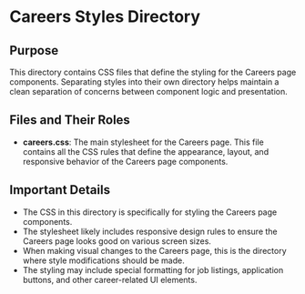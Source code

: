 # Careers Styles Directory

## Purpose
This directory contains CSS files that define the styling for the Careers page components. Separating styles into their own directory helps maintain a clean separation of concerns between component logic and presentation.

## Files and Their Roles
- **careers.css**: The main stylesheet for the Careers page. This file contains all the CSS rules that define the appearance, layout, and responsive behavior of the Careers page components.

## Important Details
- The CSS in this directory is specifically for styling the Careers page components.
- The stylesheet likely includes responsive design rules to ensure the Careers page looks good on various screen sizes.
- When making visual changes to the Careers page, this is the directory where style modifications should be made.
- The styling may include special formatting for job listings, application buttons, and other career-related UI elements.
